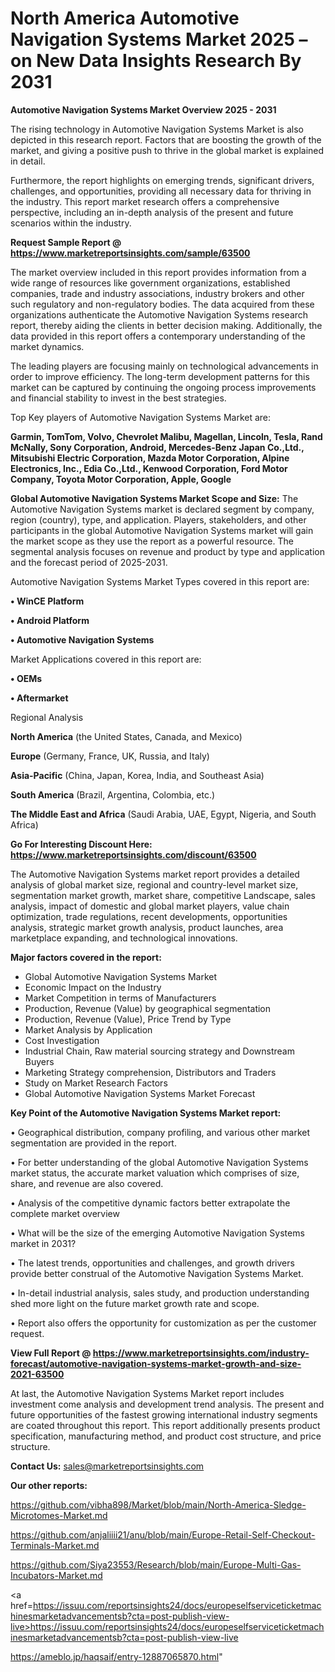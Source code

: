 # North America Automotive Navigation Systems Market 2025 – on New Data Insights Research By 2031

<Strong> Automotive Navigation Systems Market Overview 2025 - 2031</strong>

The rising technology in Automotive Navigation Systems Market is also depicted in this research report. Factors that are boosting the growth of the market, and giving a positive push to thrive in the global market is explained in detail.

Furthermore, the report highlights on emerging trends, significant drivers, challenges, and opportunities, providing all necessary data for thriving in the industry. This report market research offers a comprehensive perspective, including an in-depth analysis of the present and future scenarios within the industry.

<strong>Request Sample Report @ <a href=https://www.marketreportsinsights.com/sample/63500>https://www.marketreportsinsights.com/sample/63500</a></strong>

The market overview included in this report provides information from a wide range of resources like government organizations, established companies, trade and industry associations, industry brokers and other such regulatory and non-regulatory bodies. The data acquired from these organizations authenticate the Automotive Navigation Systems research report, thereby aiding the clients in better decision making. Additionally, the data provided in this report offers a contemporary understanding of the market dynamics.

The leading players are focusing mainly on technological advancements in order to improve efficiency. The long-term development patterns for this market can be captured by continuing the ongoing process improvements and financial stability to invest in the best strategies.

Top Key players of Automotive Navigation Systems Market are:

<strong>Garmin, TomTom, Volvo, Chevrolet Malibu, Magellan, Lincoln, Tesla, Rand McNally, Sony Corporation, Android, Mercedes-Benz Japan Co.,Ltd., Mitsubishi Electric Corporation, Mazda Motor Corporation, Alpine Electronics, Inc., Edia Co.,Ltd., Kenwood Corporation, Ford Motor Company, Toyota Motor Corporation, Apple, Google</strong>

<strong><b>Global Automotive Navigation Systems Market Scope and Size:</b></strong>
The Automotive Navigation Systems market is declared segment by company, region (country), type, and application. Players, stakeholders, and other participants in the global Automotive Navigation Systems market will gain the market scope as they use the report as a powerful resource. The segmental analysis focuses on revenue and product by type and application and the forecast period of 2025-2031.

Automotive Navigation Systems Market Types covered in this report are:

<strong>• WinCE Platform

• Android Platform

• Automotive Navigation Systems</strong>

Market Applications covered in this report are:

<strong>• OEMs

• Aftermarket</strong> 

Regional Analysis

<strong>North America</strong> (the United States, Canada, and Mexico)

<strong>Europe</strong> (Germany, France, UK, Russia, and Italy)

<strong>Asia-Pacific</strong> (China, Japan, Korea, India, and Southeast Asia)

<strong>South America</strong> (Brazil, Argentina, Colombia, etc.)

<strong>The Middle East and Africa</strong> (Saudi Arabia, UAE, Egypt, Nigeria, and South Africa)

<strong>Go For Interesting Discount Here: <a href=https://www.marketreportsinsights.com/discount/63500>https://www.marketreportsinsights.com/discount/63500</a></strong>

The Automotive Navigation Systems market report provides a detailed analysis of global market size, regional and country-level market size, segmentation market growth, market share, competitive Landscape, sales analysis, impact of domestic and global market players, value chain optimization, trade regulations, recent developments, opportunities analysis, strategic market growth analysis, product launches, area marketplace expanding, and technological innovations.

<strong><b>Major factors covered in the report:</b></strong>
<ul>
  <li>Global Automotive Navigation Systems Market </li>
  <li>Economic Impact on the Industry</li>
  <li>Market Competition in terms of Manufacturers</li>
  <li>Production, Revenue (Value) by geographical segmentation</li>
  <li>Production, Revenue (Value), Price Trend by Type</li>
  <li>Market Analysis by Application</li>
  <li>Cost Investigation</li>
  <li>Industrial Chain, Raw material sourcing strategy and Downstream Buyers</li>
  <li>Marketing Strategy comprehension, Distributors and Traders</li>
  <li>Study on Market Research Factors</li>
  <li>Global Automotive Navigation Systems Market Forecast</li>
</ul>

<strong><b>Key Point of the Automotive Navigation Systems Market report:</b></strong>

• Geographical distribution, company profiling, and various other market segmentation are provided in the report.

• For better understanding of the global Automotive Navigation Systems market status, the accurate market valuation which comprises of size, share, and revenue are also covered.

• Analysis of the competitive dynamic factors better extrapolate the complete market overview

• What will be the size of the emerging Automotive Navigation Systems market in 2031?

• The latest trends, opportunities and challenges, and growth drivers provide better construal of the Automotive Navigation Systems Market.

• In-detail industrial analysis, sales study, and production understanding shed more light on the future market growth rate and scope.

• Report also offers the opportunity for customization as per the customer request.

<strong><b>View Full Report @ <a href=https://www.marketreportsinsights.com/industry-forecast/automotive-navigation-systems-market-growth-and-size-2021-63500>https://www.marketreportsinsights.com/industry-forecast/automotive-navigation-systems-market-growth-and-size-2021-63500</a></b></strong>


At last, the Automotive Navigation Systems Market report includes investment come analysis and development trend analysis. The present and future opportunities of the fastest growing international industry segments are coated throughout this report. This report additionally presents product specification, manufacturing method, and product cost structure, and price structure.

<strong>Contact Us:</strong>
sales@marketreportsinsights.com

<strong>Our other reports:</strong>

<a href=https://github.com/vibha898/Market/blob/main/North-America-Sledge-Microtomes-Market.md>https://github.com/vibha898/Market/blob/main/North-America-Sledge-Microtomes-Market.md</a>

<a href=https://github.com/anjaliiii21/anu/blob/main/Europe-Retail-Self-Checkout-Terminals-Market.md>https://github.com/anjaliiii21/anu/blob/main/Europe-Retail-Self-Checkout-Terminals-Market.md</a>

<a href=https://github.com/Siya23553/Research/blob/main/Europe-Multi-Gas-Incubators-Market.md>https://github.com/Siya23553/Research/blob/main/Europe-Multi-Gas-Incubators-Market.md</a>

<a href=https://issuu.com/reportsinsights24/docs/europeselfserviceticketmachinesmarketadvancementsb?cta=post-publish-view-live>https://issuu.com/reportsinsights24/docs/europeselfserviceticketmachinesmarketadvancementsb?cta=post-publish-view-live</a>

<a href=https://ameblo.jp/haqsaif/entry-12887065870.html>https://ameblo.jp/haqsaif/entry-12887065870.html</a>"
